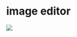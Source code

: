 # image editor


<img
  src="![image_manipulate](https://user-images.githubusercontent.com/40795940/198161465-65c809d5-f556-4237-8339-0889a9caa28b.png)"
  style="display: inline-block; margin: 0 auto; max-width: 300px">
